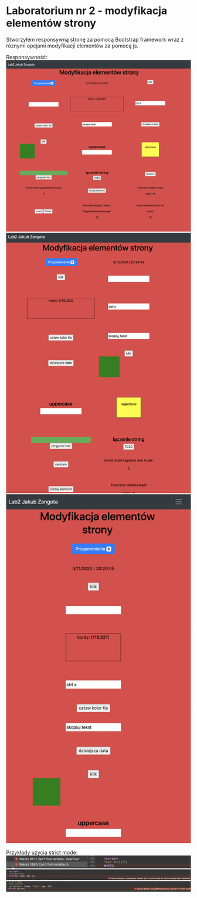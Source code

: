 # Laboratorium nr 2 - modyfikacja elementów strony 

Stworzyłem responsywną stronę za pomocą Bootstrap framework wraz z róznymi opcjami modyfikacji elementów za pomocą js.

Responsywność:
![Large](./img/3.png)
![Medium](./img/2.png)
![Small](./img/1.png)


Przykłady uzycia strict mode:
![](./img/4.png)
![](./img/5.png)
![](./img/6.png)


